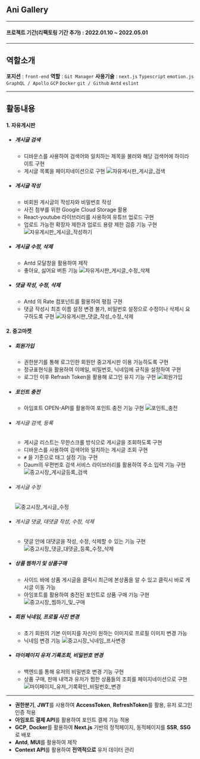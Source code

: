 ## Ani Gallery

---

#### 프로젝트 기간(리팩토링 기간 추가) : 2022.01.10 ~ 2022.05.01

---

## 역할소개

**포지션** : `front-end`
**역할** : `Git Manager`
**사용기술** : `next.js` `Typescript` `emotion.js` `GraphQL / Apollo` `GCP` `Docker` `git / Github` `Antd` `eslint`

---

## 활동내용

#### 1. 자유게시판

- ##### 게시글 검색

  - 디바운스를 사용하여 검색어와 일치하는 제목을 불러와 해당 검색어에 하이라이트 구현
  - 게시글 목록을 페이지네이션으로 구현
    ![자유게시판_게시글_검색](https://github.com/RumbleBi/AniGallery/assets/85114315/4f62fdd6-30d6-4b65-b82e-67a88bbc831a)

- ##### 게시글 작성

  - 비회원 게시글의 작성자와 비밀번호 작성
  - 사진 첨부를 위한 Google Cloud Storage 활용
  - React-youtube 라이브러리를 사용하여 유튜브 업로드 구현
  - 업로드 가능한 확장자 제한과 업로드 용량 제한 검증 기능 구현
    ![자유게시판_게시글_작성하기](https://github.com/RumbleBi/AniGallery/assets/85114315/f7fbe4b8-bee1-4a26-9e2e-0511583b7af3)

- ##### 게시글 수정, 삭제
  - Antd 모달창을 활용하여 제작
  - 좋아요, 싫어요 버튼 기능
    ![자유게시판_게시글_수정_삭제](https://github.com/RumbleBi/AniGallery/assets/85114315/1df48148-3fb5-4f59-af74-8ccd40a8c237)
- ##### 댓글 작성, 수정, 삭제
  - Antd 의 Rate 컴포넌트를 활용하여 평점 구현
  - 댓글 작성시 최초 이름 설정 변경 불가, 비밀번호 설정으로 수정이나 삭제시 요구하도록 구현
    ![자유게시판_댓글_작성_수정_삭제](https://github.com/RumbleBi/AniGallery/assets/85114315/31a931bf-7914-4ba3-af84-cac517f26308)

#### 2. 중고마켓

- ##### 회원가입

  - 권한분기를 통해 로그인한 회원만 중고게시판 이용 가능하도록 구현
  - 정규표현식을 활용하여 이메일, 비밀번호, 닉네임에 규칙을 설정하여 구현
  - 로그인 이후 Refrash Token을 활용해 로그인 유지 기능 구현
    ![회원가입](https://github.com/RumbleBi/AniGallery/assets/85114315/96e8d88c-670b-417b-92b3-8d986514707d)

- ##### 포인트 충전

  - 아임포트 OPEN-API를 활용하여 포인트 충전 기능 구현
    ![포인트_충전](https://github.com/RumbleBi/AniGallery/assets/85114315/cab33bbe-e6aa-4787-901e-6ea66f502756)

- ###### 게시글 검색, 등록

  - 게시글 리스트는 무한스크롤 방식으로 게시글을 조회하도록 구현
  - 디바운스를 사용하여 검색어와 일치하는 게시글 조회 구현
  - `#` 을 기준으로 태그 설정 기능 구현
  - Daum의 우편번호 검색 서비스 라이브러리를 활용하여 주소 입력 기능 구현
    ![중고시장_게시글등록_검색](https://github.com/RumbleBi/AniGallery/assets/85114315/c9b33678-437f-4c26-83f7-0016b537ddb4)

- ###### 게시글 수정

  ![중고시장_게시글_수정](https://github.com/RumbleBi/AniGallery/assets/85114315/7f9ae835-be1d-48a1-bae1-197f96a3bcb7)

- ###### 게시글 댓글, 대댓글 작성, 수정, 삭제

  - 댓글 안에 대댓글을 작성, 수정, 삭제할 수 있는 기능 구현
    ![중고시장_댓글_대댓글_등록_수정_삭제](https://github.com/RumbleBi/AniGallery/assets/85114315/15ebd3dc-41c9-478a-aec9-55b1d28a6340)

- ##### 상품 찜하기 및 상품구매

  - 사이드 바에 상품 게시글을 클릭시 최근에 본상품을 알 수 있고 클릭시 바로 게시글 이동 가능
  - 아임포트를 활용하여 충전된 포인트로 상품 구매 기능 구현
    ![중고시장_찜하기_및_구매](https://github.com/RumbleBi/AniGallery/assets/85114315/61502581-e395-4b7c-b3e1-6f7859e2120c)

- ##### 회원 닉네임, 프로필 사진 변경

  - 초기 회원의 기본 이미지를 자신이 원하는 이미지로 프로필 이미지 변경 가능
  - 닉네임 변경 기능
    ![중고시장_닉네임_프사변경](https://github.com/RumbleBi/AniGallery/assets/85114315/9844e386-9a89-4b5c-acac-e55a28959e88)

- ##### 마이페이지 유저 기록조회, 비밀번호 변경

  - 백엔드를 통해 유저의 비밀번호 변경 기능 구현
  - 상품 구매, 판매 내역과 유저가 찜한 상품들의 조회를 페이지네이션으로 구현
    ![마이페이지_유저_기록확인_비밀번호_변경](https://github.com/RumbleBi/AniGallery/assets/85114315/4a5cb460-1741-412c-be5d-3cac99adf245)

---

- **권한분기**, **JWT**를 사용하여 **AccessToken**, **RefreshToken**를 활용, 유저 로그인 인증 적용
- **아임포트 결제 API**를 활용하여 포인트 결제 기능 적용
- **GCP**, **Docker**를 활용하여 **Next.js** 기반의 정적페이지, 동적페이지를 **SSR**, **SSG**로 배포
- **Antd**, **MUI**를 활용하여 제작
- **Context API**를 활용하여 **전역적으로** 유저 데이터 관리
